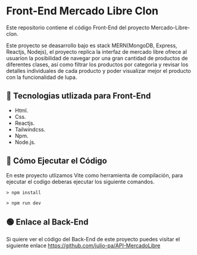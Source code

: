 # Front-End Mercado Libre Clon

Este repositorio contiene el código Front-End del proyecto Mercado-Libre-clon.

Este proyecto se deasarrollo bajo es stack MERN(MongoDB, Express, Reactjs, Nodejs), el proyecto replica la interfaz de mercado libre ofrece al usuarion la posibilidad de navegar por una gran cantidad de productos de diferentes clases, así como filtrar los productos por categoria y revisar los detalles individuales de cada producto y poder visualizar mejor el producto con la funcionalidad de lupa.


## 🔹 Tecnologias utlizada para Front-End

* Html.
* Css. 
* Reactjs.
* Tailwindcss. 
* Npm.
* Node.js.

## 🔹 Cómo Ejecutar el Código

En este proyecto utlizamos Vite como herramienta de compilación, para ejecutar el codigo deberas ejecutar los siguiente comandos.

```
> npm install
```

```
> npm run dev
```
## 🟢 Enlace al Back-End
Si quiere ver el código del Back-End de este proyecto puedes visitar el siguiente enlace https://github.com/julio-pa/API-MercadoLibre
